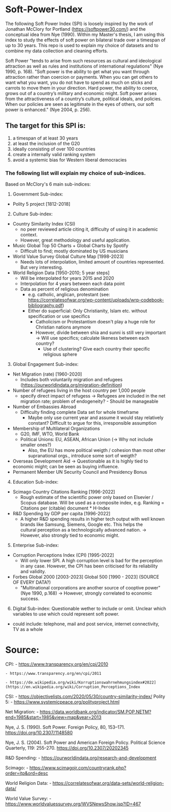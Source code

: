 # Soft-Power-Index

The following Soft Power Index (SPI) is loosely inspired by the work of Jonathan McClory for Portland (https://softpower30.com/) and the conceptual idea from Nye (1990). Within my Master's thesis, I am using this index to study the effects of soft power on bilateral trade over a timespan of up to 30 years. This repo is used to explain my choice of datasets and to combine my data collection and cleaning efforts.

Soft Power "tends to arise from such resources as cultural and ideological attraction as well as rules and
institutions of international regulations" (Nye 1990, p. 168). "Soft power is the ability to get what you want through attraction rather than coercion or payments. When you can get others to want what you want, you do not have to spend as much on sticks and carrots to move them in your direction. Hard power, the ability to coerce, grows out of a country’s military and economic might. Soft power arises from the attractiveness of a country’s culture, political ideals, and policies. When our policies are seen as legitimate in the eyes of others, our soft power is enhanced." (Nye 2004, p. 256).

## The target for this SPI is:
1) a timespan of at least 30 years
2) at least the inclusion of the G20
3) ideally consisting of over 100 countries
4) create a internally valid ranking system
5) avoid a systemic bias for Western liberal democracies

### The following list will explain my choice of sub-indices. 

Based on McClory's 6 main sub-indices:
1.	Government Sub-index:
  - Polity 5 project [1812-2018] 
2.	Culture Sub-index:
  - Country Similarity Index (CSI)
    - no peer reviewed article citing it, difficulty of using it in academic context.
    - However, great methodology and useful application. 
  - Music Global Top 50 Charts + Global Charts by Spotify
    - Difficult to find; mostly dominated by US musicians 
  - World Value Survey Global Culture Map [1998-2023] 
      - Needs lots of interpolation, limited amount of countries represented. But very interesting.
  - World Religion Data [1950-2010; 5 year steps]
      - Will be interpolated for years 2015 and 2020
      - Interpolation for 4 years between each data point
      - Data as percent of religious denomination
        - e.g. catholic, anglican, protestant (see: https://correlatesofwar.org/wp-content/uploads/wrp-codebook-bibliography.pdf)
        - Either do superficial: Only Christianity, Islam etc. without specification or use specifics
          - Catholicism or Protestantism doesn't play a huge role for Christian nations anymore
          - However, divide between shia and sunni is still very important
            -> Will use specifics; calculate likeness between each country?
              - Use of clustering? Give each country their specific religious sphere 
3.	Global Engagement Sub-index:
  - Net Migration (rate) [1960-2020] 
     - Includes both voluntarily migration and refugees (https://ourworldindata.org/migration-definition)
  - Number of refugees living in the host country per 1,000 people 
     - specify direct impact of refugess
           -> Refugees are included in the net migration rate; problem of endogeneity?
             - Should be manageable 
  -	Number of Embassies Abroad
     - Difficulty finding complete Data set for whole timeframe
       - Maybe only use current year and assume it would stay relatively constant? Difficult to argue for this, irresponsible assumption
  -	Membership of Multilateral Organizations
      - G20, IMF, WTO, World Bank
      - Political Unions: EU, ASEAN, African Union (-> Why not include smaller ones?)
        - Also, the EU  has more political weigth / cohesion than most other supranational orgs., introduce some sort of weigth?   	
  -	Overseas Development Aid -> Questionable as it is highly tied to economic might; can be seen as buying influence.
  -	Permanent Member UN Security Council and Presidency Bonus
4.	Education Sub-index:
  - Scimago Country Citations Ranking [1996-2022] 
      - Rough estimate of the scientific power only based on Elsevier / Scopus database. Will be used as a composite index, e.g.
        Ranking = Citations per (citable) document * H-Index
  - R&D Spending by GDP per capita [1996-2022] 
      - A higher R&D spending results in higher tech output with well known brands like Samsung, Siemens, Google etc. This helps the     
        cultural perception as a technologically advanced nation. -> However, also strongly tied to economic might. 
5.	Enterprise Sub-index:
  - Corruption Perceptions Index (CPI) [1995-2022] 
      - Will only lower SPI. A high corruption level is bad for the perception in any case. However, the CPI has been criticised for its reliability and validity.
  - Forbes Global 2000 [2003-2023] Global 500 [1990 - 2023] (SOURCE OF EVERY DATA?)
      - "Multinational corporations are another source of cooptive power" (Nye 1990, p.168) -> However, strongly correlated to economic success.
6.	Digital Sub-index: Questionable wether to include or omit. Unclear which variables to use which could represent soft power.
  - could include: telephone, mail and post service, internet connectivity, TV as a whole


# Source: 
CPI: 
    - https://www.transparency.org/en/cpi/2010
    
    - https://www.transparency.org/en/cpi/2011
    
    - https://de.wikipedia.org/wiki/Korruptionswahrnehmungsindex#2022](https://en.wikipedia.org/wiki/Corruption_Perceptions_Index

CSI:
    - https://objectivelists.com/2020/05/30/country-similarity-index/
Polity 5:
    - https://www.systemicpeace.org/polityproject.html

Net Migration:
    - https://data.worldbank.org/indicator/SM.POP.NETM?end=1985&start=1985&view=map&year=2013

Nye, J. S. (1990). Soft Power. Foreign Policy, 80, 153–171. https://doi.org/10.2307/1148580

Nye, J. S. (2004). Soft Power and American Foreign Policy. Political Science Quarterly, 119: 255-270. https://doi.org/10.2307/20202345

R&D Spending:
    - https://ourworldindata.org/research-and-development

Scimago: 
    - https://www.scimagojr.com/countryrank.php?order=itp&ord=desc

World Religion Data:
    - https://correlatesofwar.org/data-sets/world-religion-data/ 

World Value Survey: 
    - https://www.worldvaluessurvey.org/WVSNewsShow.jsp?ID=467
